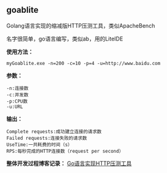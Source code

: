 ﻿## goablite

Golang语言实现的缩减版HTTP压测工具，类似ApacheBench

名字很简单，go语言编写，类似ab，用的LiteIDE

**使用方法：**

	myGoablite.exe -n=200 -c=10 -p=4 -u=http://www.baidu.com

**参数：**

	-n:连接数
	-c:并发数
	-p:CPU数
	-u:URL
**输出：**

	Complete requests:成功建立连接的请求数
	Failed requests:连接失败的请求数
	UseTime:一共耗费的时间（s）
	RPS:每秒完成的HTTP连接数（request per second）

**整体开发过程博客记录：**
	[Go语言实现HTTP压测工具](https://blog.csdn.net/qq_41059320/article/category/9017331)
